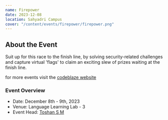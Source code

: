 ```yaml
---
name: Firepower
date: 2023-12-08
location: Sahyadri Campus
cover: "/content/events/firepower/firepower.png"
---
```


## About the Event

Suit up for this race to the finish line, by solving security-related challenges and capture virtual 'flags' to claim an exciting slew of prizes waiting at the finish line.

for more events visit the [codeblaze website](https://codeblaze.sosc.org.in/)

### Event Overview

- Date: December 8th - 9th, 2023
- Venue: Language Learning Lab - 3
- Event Head: [Toshan S M](https://www.linkedin.com/in/toshan-sm-2b72891b9/)
